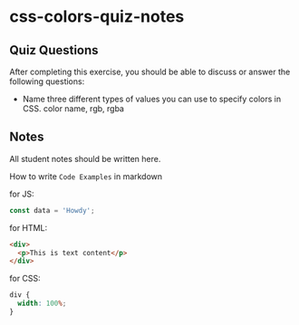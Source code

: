 # css-colors-quiz-notes

## Quiz Questions

After completing this exercise, you should be able to discuss or answer the following questions:

- Name three different types of values you can use to specify colors in CSS.
  color name, rgb, rgba

## Notes

All student notes should be written here.

How to write `Code Examples` in markdown

for JS:

```javascript
const data = 'Howdy';
```

for HTML:

```html
<div>
  <p>This is text content</p>
</div>
```

for CSS:

```css
div {
  width: 100%;
}
```
